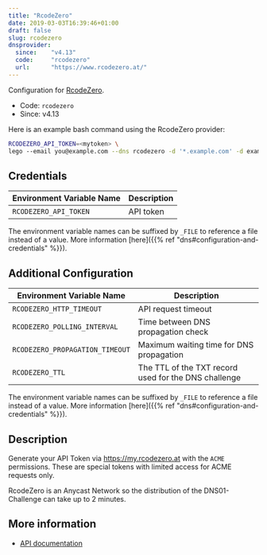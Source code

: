 ```yaml
---
title: "RcodeZero"
date: 2019-03-03T16:39:46+01:00
draft: false
slug: rcodezero
dnsprovider:
  since:    "v4.13"
  code:     "rcodezero"
  url:      "https://www.rcodezero.at/"
---
```


<!-- THIS DOCUMENTATION IS AUTO-GENERATED. PLEASE DO NOT EDIT. -->
<!-- providers/dns/rcodezero/rcodezero.toml -->
<!-- THIS DOCUMENTATION IS AUTO-GENERATED. PLEASE DO NOT EDIT. -->


Configuration for [RcodeZero](https://www.rcodezero.at/).


<!--more-->

- Code: `rcodezero`
- Since: v4.13


Here is an example bash command using the RcodeZero provider:

```bash
RCODEZERO_API_TOKEN=<mytoken> \
lego --email you@example.com --dns rcodezero -d '*.example.com' -d example.com run
```




## Credentials

| Environment Variable Name | Description |
|-----------------------|-------------|
| `RCODEZERO_API_TOKEN` | API token |

The environment variable names can be suffixed by `_FILE` to reference a file instead of a value.
More information [here]({{% ref "dns#configuration-and-credentials" %}}).


## Additional Configuration

| Environment Variable Name | Description |
|--------------------------------|-------------|
| `RCODEZERO_HTTP_TIMEOUT` | API request timeout |
| `RCODEZERO_POLLING_INTERVAL` | Time between DNS propagation check |
| `RCODEZERO_PROPAGATION_TIMEOUT` | Maximum waiting time for DNS propagation |
| `RCODEZERO_TTL` | The TTL of the TXT record used for the DNS challenge |

The environment variable names can be suffixed by `_FILE` to reference a file instead of a value.
More information [here]({{% ref "dns#configuration-and-credentials" %}}).

## Description

Generate your API Token via https://my.rcodezero.at with the `ACME` permissions.
These are special tokens with limited access for ACME requests only.

RcodeZero is an Anycast Network so the distribution of the DNS01-Challenge can take up to 2 minutes.




## More information

- [API documentation](https://my.rcodezero.at/openapi)

<!-- THIS DOCUMENTATION IS AUTO-GENERATED. PLEASE DO NOT EDIT. -->
<!-- providers/dns/rcodezero/rcodezero.toml -->
<!-- THIS DOCUMENTATION IS AUTO-GENERATED. PLEASE DO NOT EDIT. -->
